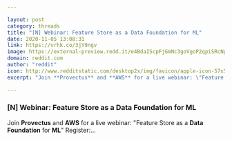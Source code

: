 ```yaml
---

layout: post
category: threads
title: "[N] Webinar: Feature Store as a Data Foundation for ML"
date: 2020-11-05 13:08:31
link: https://vrhk.co/3jY9ngv
image: https://external-preview.redd.it/e4BdaIScpFjGmNc3goVgoP2qpiSRcNp6p4XKXDTn3ig.jpg?width=1200&height=628.272251309&auto=webp&crop=1200:628.272251309,smart&s=be773c73865d927ae7d5dc96c3359beb03ae92e2
domain: reddit.com
author: "reddit"
icon: http://www.redditstatic.com/desktop2x/img/favicon/apple-icon-57x57.png
excerpt: "Join **Provectus** and **AWS** for a live webinar: \"Feature Store as a **Data Foundation** for **ML**\" Register:..."

---
```


### [N] Webinar: Feature Store as a Data Foundation for ML

Join **Provectus** and **AWS** for a live webinar: "Feature Store as a **Data Foundation** for **ML**" Register:...